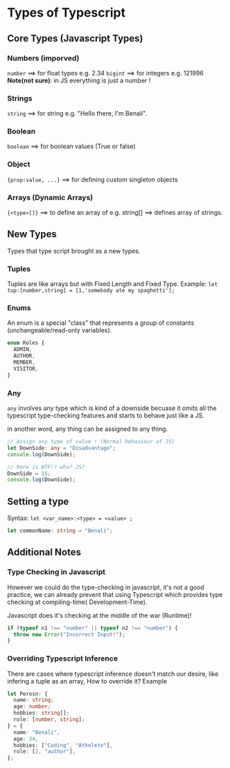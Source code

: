 # Types of Typescript

## Core Types (Javascript Types)

### Numbers (imporved)

`number` ==> for float types e.g. 2.34
`bigint` ==> for integers e.g. 121996
**Note(not sure)**: in JS everything is just a number !

### Strings

`string` ==> for string e.g. "Hello there, I'm Benali".

### Boolean

`boolean` ==> for boolean values (True or false)

### Object

`{prop:value, ...}` ==> for defining custom singleton objects

### Arrays (Dynamic Arrays)

`{<type>[]}` ==> to define an array of <type> e.g. string[] ==> defines array of strings.

## New Types

Types that type script brought as a new types.

### Tuples

Tuples are like arrays but with Fixed Length and Fixed Type.
Example: `let tup:[number,string] = [1,'somebody ate my spaghetti'];`

### Enums

An enum is a special "class" that represents a group of constants (unchangeable/read-only variables).

```typescript
enum Roles {
  ADMIN,
  AUTHOR,
  MEMBER,
  VISITOR,
}
```

### Any
`any` involves any type which is kind of a downside becuase it omits all the typescript type-checking features and starts to behave just like a JS.

in another word, any thing can be assigned to any thing.

```typescript
// Assign any type of value ! (Normal behaviour of JS)
let DownSide: any = "Disadvantage";
console.log(DownSide);

// here is WTF!? who? JS? 
DownSide = 15;
console.log(DownSide);
```

## Setting a type

Syntax: `let <var_name>:<type> = <value> ;`

```typescript
let commonName: string = "Benali";
```

## Additional Notes

### Type Checking in Javascript

However we could do the type-checking in javascript, it's not a good practice, we can already prevent that using Typescript which provides type checking at compiling-time( Development-Time).

Javascript does it's checking at the middle of the war (Runtime)!

```javascript
if (typeof n1 !== "number" || typeof n2 !== "number") {
  throw new Error("Incorrect Input!");
}
```

### Overriding Typescript Inference

There are cases where typescript inference doesn't match our desire, like infering a tuple as an array, How to override it?
Example

```typescript
let Perosn: {
  name: string;
  age: number;
  hobbies: string[];
  role: [number, string];
} = {
  name: "Benali",
  age: 24,
  hobbies: ["Coding", "Athelete"],
  role: [2, "author"],
};
```
